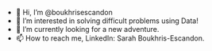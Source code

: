 - 👋 Hi, I’m @boukhrisescandon
- 👀 I’m interested in solving difficult problems using Data!
- 🌱 I’m currently looking for a new adventure. 
- 📫 How to reach me, LinkedIn: Sarah Boukhris-Escandon.

<!---
boukhrisescandon/boukhrisescandon is a ✨ special ✨ repository because its `README.md` (this file) appears on your GitHub profile.
You can click the Preview link to take a look at your changes.
--->
